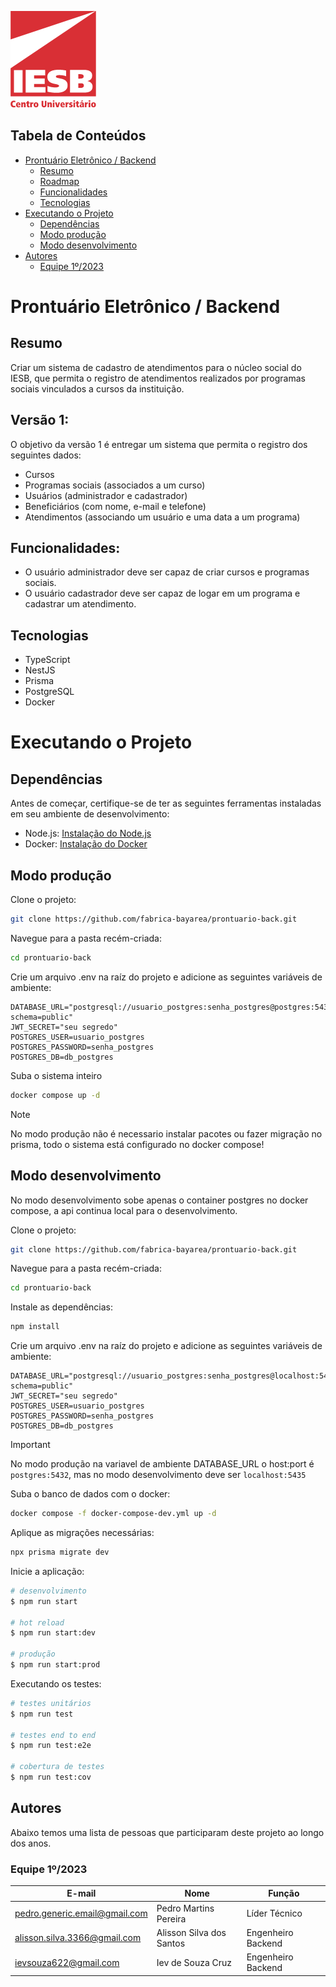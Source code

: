 ![Centro Universitário IESB](public/logoIesb.png)

## Tabela de Conteúdos

- [Prontuário Eletrônico / Backend](#prontuário-eletrônico--backend)
  - [Resumo](#resumo)
  - [Roadmap](#versão-1)
  - [Funcionalidades](#funcionalidades)
  - [Tecnologias](#tecnologias)
- [Executando o Projeto](#executando-o-projeto)
  - [Dependências](#dependências)
  - [Modo produção](#modo-produção)
  - [Modo desenvolvimento](#modo-desenvolvimento)
- [Autores](#autores)
  - [Equipe 1º/2023](#equipe-12023)

# Prontuário Eletrônico / Backend

## Resumo

Criar um sistema de cadastro de atendimentos para o núcleo social do IESB, que permita o registro de atendimentos realizados por programas sociais vinculados a cursos da instituição.


## Versão 1:

O objetivo da versão 1 é entregar um sistema que permita o registro dos seguintes dados:

- Cursos
- Programas sociais (associados a um curso)
- Usuários (administrador e cadastrador)
- Beneficiários (com nome, e-mail e telefone)
- Atendimentos (associando um usuário e uma data a um programa)


## Funcionalidades:

- O usuário administrador deve ser capaz de criar cursos e programas sociais.
- O usuário cadastrador deve ser capaz de logar em um programa e cadastrar um atendimento.

## Tecnologias

- TypeScript
- NestJS
- Prisma
- PostgreSQL
- Docker

# Executando o Projeto

## Dependências

Antes de começar, certifique-se de ter as seguintes ferramentas instaladas em seu ambiente de desenvolvimento:
- Node.js: [Instalação do Node.js](https://nodejs.org/)
- Docker: [Instalação do Docker](https://docs.docker.com/desktop/install/linux-install/)

## Modo produção

Clone o projeto:

```bash
git clone https://github.com/fabrica-bayarea/prontuario-back.git
```

Navegue para a pasta recém-criada:

```bash
cd prontuario-back 
```

Crie um arquivo .env na raíz do projeto e adicione as seguintes variáveis de ambiente:

```env
DATABASE_URL="postgresql://usuario_postgres:senha_postgres@postgres:5432/db_postgres?schema=public"
JWT_SECRET="seu segredo"
POSTGRES_USER=usuario_postgres
POSTGRES_PASSWORD=senha_postgres
POSTGRES_DB=db_postgres
```

Suba o sistema inteiro

```bash
docker compose up -d
```

> [!NOTE]  
> No modo produção não é necessario instalar pacotes ou fazer migração no prisma, todo o sistema está configurado no docker compose!

## Modo desenvolvimento

No modo desenvolvimento sobe apenas o container postgres no docker compose, a api continua local para o desenvolvimento.

Clone o projeto:

```bash
git clone https://github.com/fabrica-bayarea/prontuario-back.git
```

Navegue para a pasta recém-criada:

```bash
cd prontuario-back 
```

Instale as dependências:

```bash
npm install
```

Crie um arquivo .env na raíz do projeto e adicione as seguintes variáveis de ambiente:

```env
DATABASE_URL="postgresql://usuario_postgres:senha_postgres@localhost:5435/db_postgres?schema=public"
JWT_SECRET="seu segredo"
POSTGRES_USER=usuario_postgres
POSTGRES_PASSWORD=senha_postgres
POSTGRES_DB=db_postgres
```

> [!IMPORTANT]  
> No modo produção na variavel de ambiente DATABASE_URL o host:port  é `postgres:5432`, mas no modo desenvolvimento deve ser `localhost:5435`

Suba o banco de dados com o docker:

```bash
docker compose -f docker-compose-dev.yml up -d
```

Aplique as migrações necessárias:

```bash
npx prisma migrate dev
```

Inicie a aplicação:

```bash
# desenvolvimento 
$ npm run start

# hot reload 
$ npm run start:dev

# produção 
$ npm run start:prod
```

Executando os testes:

```bash
# testes unitários 
$ npm run test

# testes end to end 
$ npm run test:e2e

# cobertura de testes 
$ npm run test:cov
```

## Autores

Abaixo temos uma lista de pessoas que participaram deste projeto ao longo dos anos.

### Equipe 1º/2023

| E-mail | Nome | Função |
| ------ | ---- | ------ |
| pedro.generic.email@gmail.com | Pedro Martins Pereira | Líder Técnico | 
| alisson.silva.3366@gmail.com | Alisson Silva dos Santos | Engenheiro Backend | 
| ievsouza622@gmail.com | Iev de Souza Cruz | Engenheiro Backend | 

